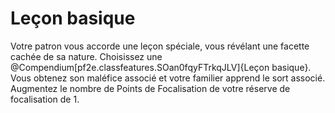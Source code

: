 # Leçon basique

<p>Votre patron vous accorde une leçon spéciale, vous révélant une facette cachée de sa nature. Choisissez une @Compendium[pf2e.classfeatures.SOan0fqyFTrkqJLV]{Leçon basique}. Vous obtenez son maléfice associé et votre familier apprend le sort associé. Augmentez le nombre de Points de Focalisation de votre réserve de focalisation de 1.</p>